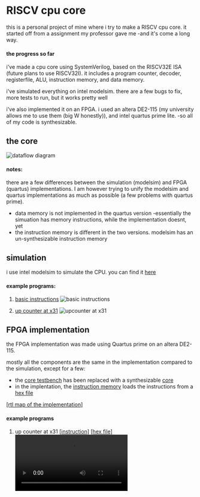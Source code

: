 
# RISCV cpu core

this is a personal project of mine where i try to make a RISCV cpu core. it started off from a assignment my professor gave me -and it's come a long way.

#### the progress so far

i've made a cpu core using SystemVerilog, based on the RISCV32E ISA (future plans to use RISCV32I). it includes a program counter, decoder, registerfile, ALU, instruction memory, and data memory.

i've simulated everything on intel modelsim. there are a few bugs to fix, more tests to run, but it works pretty well

i've also implemented it on an FPGA. i used an altera DE2-115 (my university allows me to use them (big W honestly)), and intel quartus prime lite. -so all of my code is synthesizable.



## the core

![dataflow diagram](https://github.com/boneman420/RISCV-CPU-core-project/blob/main/pictures/RISCV_core_datapath.png)

#### notes:
there are a few differences between the simulation (modelsim) and FPGA (quartus) implementations. I am however trying to unify the modelsim and quartus implementations as much as possible (a few problems with quartus prime).

- data memory is not implemented in the quartus version -essentially the simuation has memory instructions, while the implementation doesnt, yet
- the instruction memory is different in the two versions. modelsim has an un-synthesizable instruction memory

## simulation

i use intel modelsim to simulate the CPU.
you can find it [here](https://github.com/boneman420/RISCV-CPU-core-project/tree/main/RISCV_core_modelsim)

#### example programs:

1. [basic instructions](https://github.com/boneman420/RISCV-CPU-core-project/blob/main/programs/instructions.txt)
![basic instructions](https://github.com/boneman420/RISCV-CPU-core-project/blob/main/pictures/program%201%20modelsim.jpg)

2. [up counter at x31](https://github.com/boneman420/RISCV-CPU-core-project/blob/main/programs/example_program_1.txt)
![upcounter at x31](https://github.com/boneman420/RISCV-CPU-core-project/blob/main/pictures/program%202%20modelsim.jpg)


## FPGA implementation

the FPGA implementation was made using Quartus prime on an altera DE2-115.

mostly all the components are the same in the implementation compared to the simulation, except for a few:
- the [core testbench](https://github.com/boneman420/RISCV-CPU-core-project/blob/main/RISCV_core_modelsim/TB_Core.sv) has been replaced with a synthesizable [core](https://github.com/boneman420/RISCV-CPU-core-project/blob/main/RISCV_core_quartus/RISCV_core/RISCV_core.sv)
- in the implentation, the [instruction memory](https://github.com/boneman420/RISCV-CPU-core-project/blob/main/RISCV_core_quartus/InstructionMemory.sv) loads the instructions from a [hex file](https://github.com/boneman420/RISCV-CPU-core-project/tree/main/RISCV_core_quartus/programs)

[[rtl map of the implementation]](https://github.com/boneman420/RISCV-CPU-core-project/blob/main/pictures/rtl%20view%201_page-0001.jpg)


#### example programs
1. up counter at x31 [[instruction]](https://github.com/boneman420/RISCV-CPU-core-project/blob/main/programs/example_program_1.txt) [[hex file]](https://github.com/boneman420/RISCV-CPU-core-project/blob/main/RISCV_core_quartus/programs/example_program_1.hex)
![up counter at x31](https://github.com/boneman420/RISCV-CPU-core-project/blob/main/pictures/WhatsApp%20Video%202025-05-01%20at%2018.03.59_71232f9a.mp4)